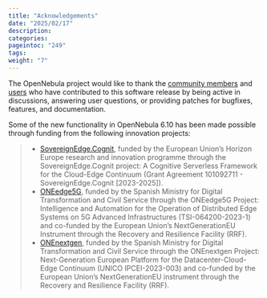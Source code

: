 ```yaml
---
title: "Acknowledgements"
date: "2025/02/17"
description:
categories:
pageintoc: "249"
tags:
weight: "7"
---
```


<a id="acknowledgements"></a>

<!--# Acknowledgements -->

The OpenNebula project would like to thank the [community members](https://github.com/OpenNebula/one/graphs/contributors) and [users](http://opennebula.io/featuredusers/) who have contributed to this software release by being active in discussions, answering user questions, or providing patches for bugfixes, features, and documentation.

Some of the new functionality in OpenNebula 6.10 has been made possible through funding from the following innovation projects:

> * [SovereignEdge.Cognit](http://cognit.sovereignedge.eu), funded by the European Union’s Horizon Europe research and innovation programme through the SovereignEdge.Cognit project: A Cognitive Serverless Framework for the Cloud-Edge Continuum (Grant Agreement 101092711 - SovereignEdge.Cognit [2023-2025]).
> * [ONEedge5G](http://oneedge5g.eu), funded by the Spanish Ministry for Digital Transformation and Civil Service through the ONEedge5G Project: Intelligence and Automation for the Operation of Distributed Edge Systems on 5G Advanced Infrastructures (TSI-064200-2023-1) and co-funded by the European Union’s NextGenerationEU Instrument through the Recovery and Resilience Facility (RRF).
> * [ONEnextgen](http://onenextgen.eu), funded by the Spanish Ministry for Digital Transformation and Civil Service through the ONEnextgen Project: Next-Generation European Platform for the Datacenter-Cloud-Edge Continuum (UNICO IPCEI-2023-003) and co-funded by the European Union’s NextGenerationEU instrument through the Recovery and Resilience Facility (RRF).
